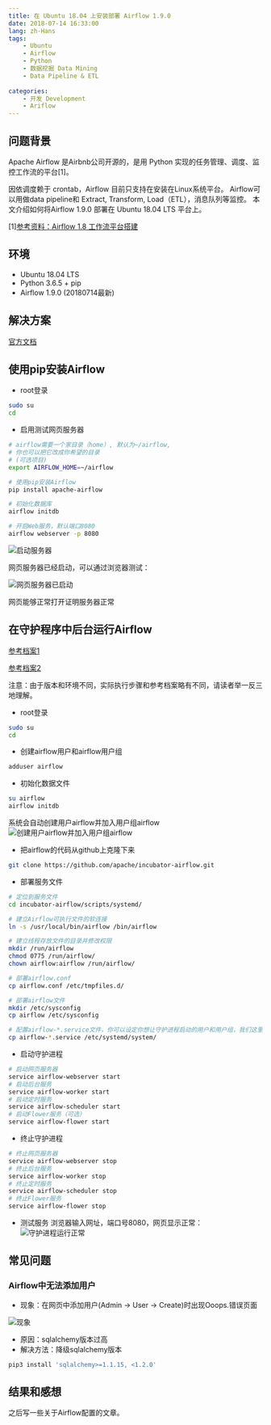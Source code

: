 ```yaml
---
title: 在 Ubuntu 18.04 上安装部署 Airflow 1.9.0
date: 2018-07-14 16:33:00
lang: zh-Hans
tags:
    - Ubuntu
    - Airflow
    - Python
    - 数据挖掘 Data Mining
    - Data Pipeline & ETL
    
categories: 
    - 开发 Development
    - Ariflow
---
```


## 问题背景

Apache Airflow 是Airbnb公司开源的，是用 Python 实现的任务管理、调度、监控工作流的平台[1]。

因依调度赖于 crontab，Airflow 目前只支持在安装在Linux系统平台。
Airflow可以用做data pipeline和 Extract, Transform, Load（ETL），消息队列等监控。
本文介绍如何将Airflow 1.9.0 部署在 Ubuntu 18.04 LTS 平台上。

[1][参考资料：Airflow 1.8 工作流平台搭建](https://blog.csdn.net/kk185800961/article/details/78431484)

## 环境

- Ubuntu 18.04 LTS
- Python 3.6.5 + pip
- Airflow 1.9.0 (20180714最新)

## 解决方案

[官方文档](https://airflow.apache.org/start.html)

## 使用pip安装Airflow

- root登录

```bash
sudo su
cd
```

- 启用测试网页服务器

```bash
# airflow需要一个家目录（home）, 默认为~/airflow,
# 你也可以把它改成你希望的目录
# (可选项目)
export AIRFLOW_HOME=~/airflow

# 使用pip安装Airflow
pip install apache-airflow

# 初始化数据库
airflow initdb

# 开启Web服务，默认端口8080
airflow webserver -p 8080
```

![启动服务器](/uploads/postimgs/d0e49f60.png)

网页服务器已经启动，可以通过浏览器测试：

![网页服务器已启动](/uploads/postimgs/b167208b.png)

网页能够正常打开证明服务器正常

## 在守护程序中后台运行Airflow

[参考档案1](http://site.clairvoyantsoft.com/installing-and-configuring-apache-airflow/)

[参考档案2](https://github.com/apache/incubator-airflow/tree/master/scripts/systemd)

注意：由于版本和环境不同，实际执行步骤和参考档案略有不同，请读者举一反三地理解。


- root登录
```bash
sudo su
cd
```

- 创建airflow用户和airflow用户组
```bash
adduser airflow
```

- 初始化数据文件
```bash
su airflow
airflow initdb
```

系统会自动创建用户airflow并加入用户组airflow
![创建用户airflow并加入用户组airflow](/uploads/postimgs/dfacaf8b.png)

- 把airflow的代码从github上克隆下来
```bash
git clone https://github.com/apache/incubator-airflow.git
```

- 部署服务文件

```bash
# 定位到服务文件
cd incubator-airflow/scripts/systemd/

# 建立Airflow可执行文件的软连接
ln -s /usr/local/bin/airflow /bin/airflow

# 建立线程存放文件的目录并修改权限
mkdir /run/airflow
chmod 0775 /run/airflow/
chown airflow:airflow /run/airflow/

# 部署airflow.conf
cp airflow.conf /etc/tmpfiles.d/

# 部署airflow文件
mkdir /etc/sysconfig
cp airflow /etc/sysconfig

# 配置airflow-*.service文件，你可以设定你想让守护进程启动的用户和用户组，我们这里使用默认的airflow用户
cp airflow-*.service /etc/systemd/system/
```

- 启动守护进程
```bash
# 启动网页服务器
service airflow-webserver start
# 启动后台服务
service airflow-worker start
# 启动定时服务
service airflow-scheduler start
# 启动Flower服务（可选）
service airflow-flower start
```

- 终止守护进程
```bash
# 终止网页服务器
service airflow-webserver stop
# 终止后台服务
service airflow-worker stop
# 终止定时服务
service airflow-scheduler stop
# 终止Flower服务
service airflow-flower stop
```

- 测试服务
浏览器输入网址，端口号8080，网页显示正常：
![守护进程运行正常](/uploads/postimgs/a5700957.png)

## 常见问题
### Airflow中无法添加用户
- 现象：在网页中添加用户(Admin -> User -> Create)时出现Ooops.错误页面

![现象](/uploads/postimgs/1815a952.png)

- 原因：sqlalchemy版本过高
- 解决方法：降级sqlalchemy版本
```bash
pip3 install 'sqlalchemy>=1.1.15, <1.2.0'
```


## 结果和感想
之后写一些关于Airflow配置的文章。